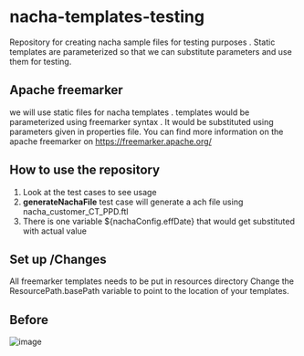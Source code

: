 # nacha-templates-testing
Repository for creating nacha sample files for testing purposes .  Static templates are parameterized so that we can substitute parameters and use them for testing.

## Apache freemarker 
we will use static files for nacha templates . templates would be parameterized using freemarker syntax . It would be substituted using parameters given in properties file. You can find more information on the apache freemarker on https://freemarker.apache.org/

## How to use the repository
1. Look at the test cases to see usage
2. **generateNachaFile** test case will generate a ach file using nacha_customer_CT_PPD.ftl
3. There is one variable ${nachaConfig.effDate} that would get substituted with actual value

## Set up /Changes 
All freemarker templates needs to be put in resources directory 
Change the ResourcePath.basePath variable to point to the location of your templates.

## Before
![image](https://github.com/tanmaypatil/nacha-templates-testing/assets/5380383/b48b3015-1066-4fe2-bf71-fa56c0ce7605)


